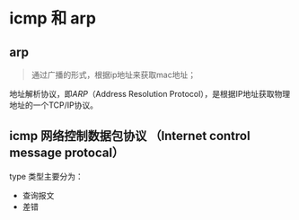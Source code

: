 #  **icmp 和 arp**



## **arp**  

>通过广播的形式，根据ip地址来获取mac地址；

地址解析协议，即*ARP*（Address Resolution Protocol），是根据IP地址获取物理地址的一个TCP/IP协议。







##  icmp  网络控制数据包协议 （Internet control message protocal）

type  类型主要分为：

* 查询报文
* 差错











